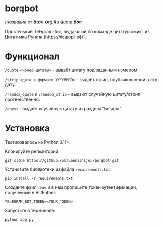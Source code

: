 # borqbot
*(название от **B**ash.**O**rg.**R**u **Q**uote **Bot**)*

Простенький Telegram-бот, выдающий по команде цитату/комикс из Цитатника Рунета (https://башорг.рф/).

# Функционал

```/quote <номер цитаты>``` - выдаёт цитату под заданным номером

```/strip <дата в формате YYYYMMDD>``` - выдаёт стрип, опубликованный в эту дату.

```/random_quote``` и ```/random_strip``` - выдают случайную цитату/стрип соответственно.

```/abyss``` - выдаёт случайную цитату из раздела "Бездна".

# Установка
Тестировалось на Python 3.11+.

Клонируйте репозиторий:
```
git clone https://github.com/Lennichijou/borqbot.git
```
Установите библиотеки из файла ```requirements.txt```:
```
pip install -r requirements.txt
```
Создайте файл ```.env``` и в нём пропишите токен аутентификации, полученный в BotFather:
```
TELEGRAM_BOT_TOKEN=<YOUR_TOKEN>
```

Запустите в терминале:
```
python app.py
```
